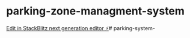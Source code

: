 # parking-zone-managment-system

[Edit in StackBlitz next generation editor ⚡️](https://stackblitz.com/~/github.com/mdisougi/parking-zone-managment-system)# parking-system-
